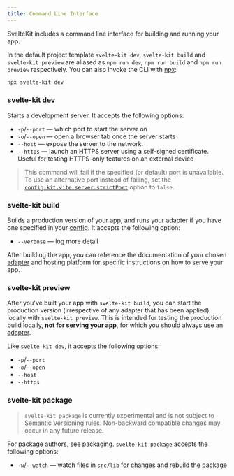 ```yaml
---
title: Command Line Interface
---
```


SvelteKit includes a command line interface for building and running your app.

In the default project template `svelte-kit dev`, `svelte-kit build` and `svelte-kit preview` are aliased as `npm run dev`, `npm run build` and `npm run preview` respectively. You can also invoke the CLI with [npx](https://www.npmjs.com/package/npx):

```bash
npx svelte-kit dev
```

### svelte-kit dev

Starts a development server. It accepts the following options:

- `-p`/`--port` — which port to start the server on
- `-o`/`--open` — open a browser tab once the server starts
- `--host` — expose the server to the network.
- `--https` — launch an HTTPS server using a self-signed certificate. Useful for testing HTTPS-only features on an external device

> This command will fail if the specified (or default) port is unavailable. To use an alternative port instead of failing, set the [`config.kit.vite.server.strictPort`](/docs/configuration#vite) option to `false`.

### svelte-kit build

Builds a production version of your app, and runs your adapter if you have one specified in your [config](/docs/configuration). It accepts the following option:

- `--verbose` — log more detail

After building the app, you can reference the documentation of your chosen [adapter](/docs/adapters) and hosting platform for specific instructions on how to serve your app.

### svelte-kit preview

After you've built your app with `svelte-kit build`, you can start the production version (irrespective of any adapter that has been applied) locally with `svelte-kit preview`. This is intended for testing the production build locally, **not for serving your app**, for which you should always use an [adapter](/docs/adapters).

Like `svelte-kit dev`, it accepts the following options:

- `-p`/`--port`
- `-o`/`--open`
- `--host`
- `--https`

### svelte-kit package

> `svelte-kit package` is currently experimental and is not subject to Semantic Versioning rules. Non-backward compatible changes may occur in any future release.

For package authors, see [packaging](/docs/packaging). `svelte-kit package` accepts the following options:

- `-w`/`--watch` — watch files in `src/lib` for changes and rebuild the package

